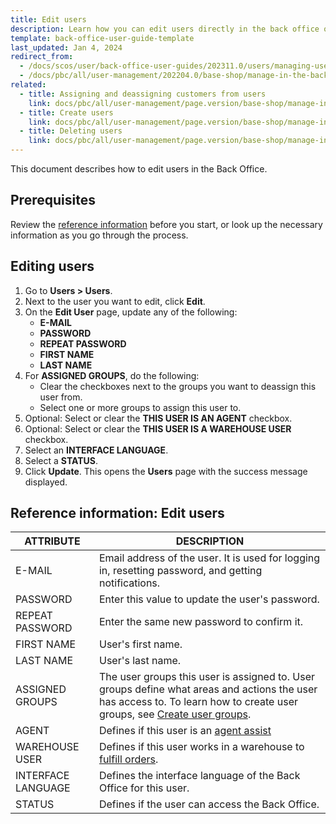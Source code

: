 ```yaml
---
title: Edit users
description: Learn how you can edit users directly in the back office of your Spryker Cloud Commerce OS Shop.
template: back-office-user-guide-template
last_updated: Jan 4, 2024
redirect_from:
  - /docs/scos/user/back-office-user-guides/202311.0/users/managing-users/editing-users.html
  - /docs/pbc/all/user-management/202204.0/base-shop/manage-in-the-back-office/manage-users/edit-users.html
related:
  - title: Assigning and deassigning customers from users
    link: docs/pbc/all/user-management/page.version/base-shop/manage-in-the-back-office/manage-users/assign-and-deassign-customers-from-users.html
  - title: Create users
    link: docs/pbc/all/user-management/page.version/base-shop/manage-in-the-back-office/manage-users/create-users.html
  - title: Deleting users
    link: docs/pbc/all/user-management/page.version/base-shop/manage-in-the-back-office/manage-users/delete-users.html
---
```


This document describes how to edit users in the Back Office.

## Prerequisites

Review the [reference information](#reference-information-edit-users) before you start, or look up the necessary information as you go through the process.

## Editing users

1. Go to **Users&nbsp;<span aria-label="and then">></span> Users**.
2. Next to the user you want to edit, click **Edit**.
3. On the **Edit User** page, update any of the following:
    - **E-MAIL**
    - **PASSWORD**
    - **REPEAT PASSWORD**
    - **FIRST NAME**
    - **LAST NAME**
4. For **ASSIGNED GROUPS**, do the following:
    - Clear the checkboxes next to the groups you want to deassign this user from.
    - Select one or more groups to assign this user to.
5. Optional: Select or clear the **THIS USER IS AN AGENT** checkbox.
6. Optional: Select or clear the **THIS USER IS A WAREHOUSE USER** checkbox.
7. Select an **INTERFACE LANGUAGE**.
8. Select a **STATUS**.
9. Click **Update**.
    This opens the **Users** page with the success message displayed.

## Reference information: Edit users

| ATTRIBUTE | DESCRIPTION |
| --- | --- |
| E-MAIL | Email address of the user. It is used for logging in, resetting password, and getting notifications. |
| PASSWORD | Enter this value to update the user's password. |
| REPEAT PASSWORD | Enter the same new password to confirm it. |
| FIRST NAME | User's first name. |
| LAST NAME | User's last name. |
| ASSIGNED GROUPS | The user groups this user is assigned to. User groups define what areas and actions the user has access to. To learn how to create user groups, see [Create user groups](/docs/pbc/all/user-management/{{page.version}}/base-shop/manage-in-the-back-office/manage-user-groups/create-user-groups.html). |
| AGENT | Defines if this user is an [agent assist](/docs/pbc/all/user-management/{{page.version}}/base-shop/agent-assist-feature-overview.html) |
| WAREHOUSE USER| Defines if this user works in a warehouse to [fulfill orders](/docs/pbc/all/warehouse-management-system/{{page.version}}/unified-commerce/fulfillment-app-overview.html). |
| INTERFACE LANGUAGE | Defines the interface language of the Back Office for this user. |
| STATUS | Defines if the user can access the Back Office. |
